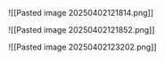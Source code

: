 ![[Pasted image 20250402121814.png]]

![[Pasted image 20250402121852.png]]

![[Pasted image 20250402123202.png]]